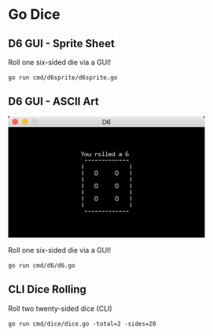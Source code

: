 # Go Dice

## D6 GUI - Sprite Sheet

Roll one six-sided die via a GUI!

```
go run cmd/d6sprite/d6sprite.go
```

## D6 GUI - ASCII Art

<img src="assets/screenshots/you-rolled-a-six.png" width="400">

Roll one six-sided die via a GUI!

```
go run cmd/d6/d6.go
```

## CLI Dice Rolling

Roll two twenty-sided dice (CLI)

```
go run cmd/dice/dice.go -total=2 -sides=20
```

